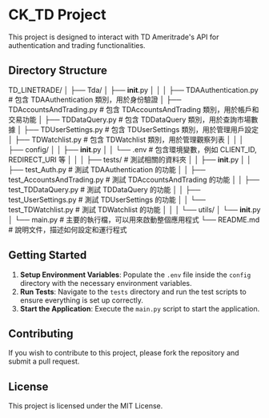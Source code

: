 # CK_TD Project

This project is designed to interact with TD Ameritrade's API for authentication and trading functionalities.

## Directory Structure

TD_LINETRADE/
│
├── Tda/
│   ├── __init__.py
│   │
│   ├── TDAAuthentication.py       # 包含 TDAAuthentication 類別，用於身份驗證
│   ├── TDAccountsAndTrading.py    # 包含 TDAccountsAndTrading 類別，用於帳戶和交易功能
│   ├── TDDataQuery.py             # 包含 TDDataQuery 類別，用於查詢市場數據
│   ├── TDUserSettings.py          # 包含 TDUserSettings 類別，用於管理用戶設定
│   ├── TDWatchlist.py             # 包含 TDWatchlist 類別，用於管理觀察列表
│   │
│   ├── config/
│   │   ├── __init__.py
│   │   └── .env                    # 包含環境變數，例如 CLIENT_ID, REDIRECT_URI 等
│   │
│   ├── tests/                     # 測試相關的資料夾
│   │   ├── __init__.py
│   │   ├── test_Auth.py            # 測試 TDAAuthentication 的功能
│   │   ├── test_AccountsAndTrading.py  # 測試 TDAccountsAndTrading 的功能
│   │   ├── test_TDDataQuery.py     # 測試 TDDataQuery 的功能
│   │   ├── test_UserSettings.py    # 測試 TDUserSettings 的功能
│   │   └── test_TDWatchlist.py     # 測試 TDWatchlist 的功能
│   │
│   └── utils/
│       └── __init__.py
│
└── main.py                         # 主要的執行檔，可以用來啟動整個應用程式
└── README.md                       # 說明文件，描述如何設定和運行程式

## Getting Started

1. **Setup Environment Variables**: Populate the `.env` file inside the `config` directory with the necessary environment variables.
2. **Run Tests**: Navigate to the `tests` directory and run the test scripts to ensure everything is set up correctly.
3. **Start the Application**: Execute the `main.py` script to start the application.

## Contributing

If you wish to contribute to this project, please fork the repository and submit a pull request.

## License

This project is licensed under the MIT License.
